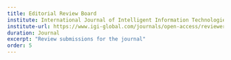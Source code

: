 ```yaml
---
title: Editorial Review Board
institute: International Journal of Intelligent Information Technologies
institute-url: https://www.igi-global.com/journals/open-access/reviewers/international-journal-intelligent-information-technologies/1089
duration: Journal
excerpt: "Review submissions for the journal"
order: 5
---
```

